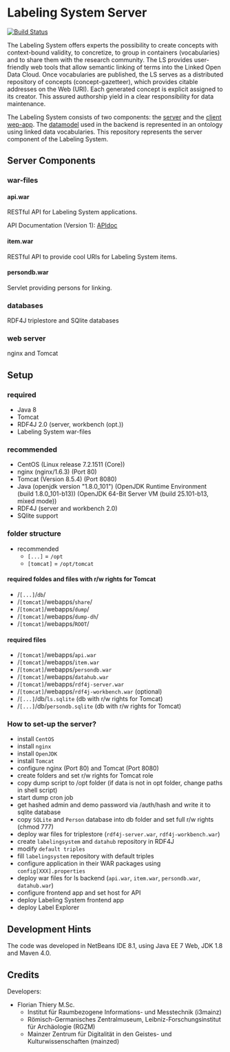 # Labeling System Server

[![Build Status](https://travis-ci.org/mainzed/labelingsystem-server.svg?branch=rdf4j)](https://travis-ci.org/mainzed/labelingsystem-server)

The Labeling System offers experts the possibility to create concepts with context-bound validity, to concretize, to group in containers (vocabularies) and to share them with the research community. The LS provides user-friendly web tools that allow semantic linking of terms into the Linked Open Data Cloud. Once vocabularies are published, the LS serves as a distributed repository of concepts (concept-gazetteer), which provides citable addresses on the Web (URI). Each generated concept is explicit assigned to its creator. This assured authorship yield in a clear responsibility for data maintenance.

The Labeling System consists of two components: the [server](https://github.com/mainzed/labelingsystem-server) and the [client wep-app](https://github.com/mainzed/labelingsystem-client). The [datamodel](https://github.com/mainzed/labelingsystem-ontology) used in the backend is represented in an ontology using linked data vocabularies. This repository represents the server component of the Labeling System.

## Server Components

### war-files

#### api.war

RESTful API for Labeling System applications.

API Documentation (Version 1): [APIdoc](https://github.com/mainzed/labelingsystem-server/tree/rdf4j/apidoc/v1)

#### item.war

RESTful API to provide cool URIs for Labeling System items.

#### persondb.war

Servlet providing persons for linking.

### databases

RDF4J triplestore and SQlite databases

### web server

nginx and Tomcat

## Setup

### required

* Java 8
* Tomcat
* RDF4J 2.0 (server, workbench (opt.))
* Labeling System war-files

### recommended

* CentOS (Linux release 7.2.1511 (Core))
* nginx (nginx/1.6.3) (Port 80)
* Tomcat (Version 8.5.4) (Port 8080)
* Java (openjdk version "1.8.0_101") (OpenJDK Runtime Environment (build 1.8.0_101-b13)) (OpenJDK 64-Bit Server VM (build 25.101-b13, mixed mode))
* RDF4J (server and workbench 2.0)
* SQlite support

### folder structure

* recommended
    * `[...]` = `/opt`
    * `[tomcat]` = `/opt/tomcat`

#### required foldes and files with r/w rights for Tomcat

* /`[...]`/`db`/
* /`[tomcat]`/webapps/`share`/
* /`[tomcat]`/webapps/`dump`/
* /`[tomcat]`/webapps/`dump-dh`/
* /`[tomcat]`/webapps/`ROOT`/

#### required files

* /`[tomcat]`/webapps/`api.war`
* /`[tomcat]`/webapps/`item.war`
* /`[tomcat]`/webapps/`persondb.war`
* /`[tomcat]`/webapps/`datahub.war`
* /`[tomcat]`/webapps/`rdf4j-server.war`
* /`[tomcat]`/webapps/`rdf4j-workbench.war` (optional)
* /`[...]`/db/`ls.sqlite` (db with r/w rights for Tomcat)
* /`[...]`/db/`persondb.sqlite` (db with r/w rights for Tomcat)

### How to set-up the server?

* install `CentOS`
* install `nginx`
* install `OpenJDK`
* install `Tomcat`
* configure nginx (Port 80) and Tomcat (Port 8080)
* create folders and set r/w rights for Tomcat role
* copy dump script to /opt folder (if data is not in opt folder, change paths in shell script)
* start dump cron job
* get hashed admin and demo password via /auth/hash and write it to sqlite database
* copy `SQLite` and `Person` database into db folder and set full r/w rights (chmod 777)
* deploy war files for triplestore (`rdf4j-server.war`, `rdf4j-workbench.war`)
* create `labelingsystem` and `datahub` repository in RDF4J
* modify `default triples`
* fill `labelingsystem` repository with default triples
* configure application in their WAR packages using `config[XXX].properties`
* deploy war files for ls backend (`api.war`, `item.war`, `persondb.war`, `datahub.war`)
* configure frontend app and set host for API
* deploy Labeling System frontend app
* deploy Label Explorer

## Development Hints

The code was developed in NetBeans IDE 8.1, using Java EE 7 Web, JDK 1.8 and Maven 4.0.

## Credits

Developers:

* Florian Thiery M.Sc.
    * Institut für Raumbezogene Informations- und Messtechnik (i3mainz)
    * Römisch-Germanisches Zentralmuseum, Leibniz-Forschungsinstitut für Archäologie (RGZM)
    * Mainzer Zentrum für Digitalität in den Geistes- und Kulturwissenschaften (mainzed)
